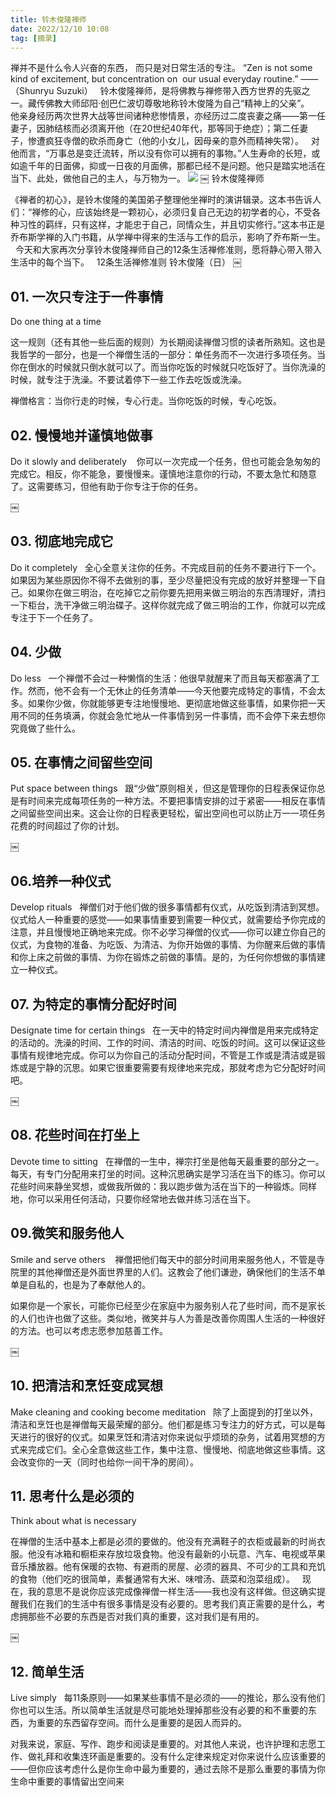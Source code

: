 ```yaml
---
title: 铃木俊隆禅师
date: 2022/12/10 10:08
tag: [摘录]
---
```

禅并不是什么令人兴奋的东西，
而只是对日常生活的专注。
“Zen is not some kind of excitement,
but concentration on 
our usual everyday routine.”
——（Shunryu Suzuki）
 
铃木俊隆禅师，是将佛教与禅修带入西方世界的先驱之一。藏传佛教大师邱阳·创巴仁波切尊敬地称铃木俊隆为自己“精神上的父亲”。
 
他亲身经历两次世界大战等世间诸种悲惨情景，亦经历过二度丧妻之痛——第一任妻子，因肺结核而必须离开他（在20世纪40年代，那等同于绝症）；第二任妻子，惨遭疯狂寺僧的砍杀而身亡（他的小女儿，因母亲的意外而精神失常）。
 
对他而言，“万事总是变迁流转，所以没有你可以拥有的事物。”人生寿命的长短，或如逾千年的日面佛，抑或一日夜的月面佛，那都已经不是问题。他只是踏实地活在当下、此处，做他自己的主人，与万物为一。
![](https://blog-alan.oss-cn-hangzhou.aliyuncs.com/lmcs.jpeg)
￼
铃木俊隆禅师

《禅者的初心》，是铃木俊隆的美国弟子整理他坐禅时的演讲辑录。这本书告诉人们：“禅修的心，应该始终是一颗初心，必须归复自己无边的初学者的心，不受各种习性的羁绊，只有这样，才能忠于自己，同情众生，并且切实修行。”这本书正是乔布斯学禅的入门书籍，从学禅中得来的生活与工作的启示，影响了乔布斯一生。
 
今天和大家再次分享铃木俊隆禅师自己的12条生活禅修准则，愿将静心带入带入生活中的每个当下。
 
12条生活禅修准则
铃木俊隆（日）
￼


## 01. 一次只专注于一件事情
Do one thing at a time

这一规则（还有其他一些后面的规则）为长期阅读禅僧习惯的读者所熟知。这也是我哲学的一部分，也是一个禅僧生活的一部分：单任务而不一次进行多项任务。当你在倒水的时候就只倒水就可以了。而当你吃饭的时候就只吃饭好了。当你洗澡的时候，就专注于洗澡。不要试着停下一些工作去吃饭或洗澡。

禅僧格言：当你行走的时候，专心行走。当你吃饭的时候，专心吃饭。

## 02. 慢慢地并谨慎地做事
Do it slowly and deliberately 
 
你可以一次完成一个任务，但也可能会急匆匆的完成它。相反，你不能急，要慢慢来。谨慎地注意你的行动，不要太急忙和随意了。这需要练习，但他有助于你专注于你的任务。

￼

## 03. 彻底地完成它
Do it completely
 
全心全意关注你的任务。不完成目前的任务不要进行下一个。如果因为某些原因你不得不去做别的事，至少尽量把没有完成的放好并整理一下自己。如果你在做三明治，在吃掉它之前你要先把用来做三明治的东西清理好，清扫一下柜台，洗干净做三明治碟子。这样你就完成了做三明治的工作，你就可以完成专注于下一个任务了。

## 04. 少做
Do less
 
一个禅僧不会过一种懒惰的生活：他很早就醒来了而且每天都塞满了工作。然而，他不会有一个无休止的任务清单——今天他要完成特定的事情，不会太多。如果你少做，你就能够更专注地慢慢地、更彻底地做这些事情，如果你把一天用不同的任务填满，你就会急忙地从一件事情到另一件事情，而不会停下来去想你究竟做了些什么。
 
## 05. 在事情之间留些空间
Put space between things
 
跟“少做”原则相关，但这是管理你的日程表保证你总是有时间来完成每项任务的一种方法。不要把事情安排的过于紧密——相反在事情之间留些空间出来。这会让你的日程表更轻松，留出空间也可以防止万一一项任务花费的时间超过了你的计划。

￼
 
## 06.培养一种仪式
Develop rituals
 
禅僧们对于他们做的很多事情都有仪式，从吃饭到清洁到冥想。仪式给人一种重要的感觉——如果事情重要到需要一种仪式，就需要给予你完成的注意，并且慢慢地正确地来完成。你不必学习禅僧的仪式——你可以建立你自己的仪式，为食物的准备、为吃饭、为清洁、为你开始做的事情、为你醒来后做的事情和你上床之前做的事情、为你在锻炼之前做的事情。是的，为任何你想做的事情建立一种仪式。
 

## 07. 为特定的事情分配好时间
Designate time for certain things
 
在一天中的特定时间内禅僧是用来完成特定的活动的。洗澡的时间、工作的时间、清洁的时间、吃饭的时间。这可以保证这些事情有规律地完成。你可以为你自己的活动分配时间，不管是工作或是清洁或是锻炼或是宁静的沉思。如果它很重要需要有规律地来完成，那就考虑为它分配好时间吧。

￼

## 08. 花些时间在打坐上
Devote time to sitting
 
在禅僧的一生中，禅宗打坐是他每天最重要的部分之一。每天，有专门分配用来打坐的时间。这种沉思确实是学习活在当下的练习。你可以花些时间来静坐冥想，或做我所做的：我以跑步做为活在当下的一种锻炼。同样地，你可以采用任何活动，只要你经常地去做并练习活在当下。
 
## 09.微笑和服务他人
Smile and serve others
  
禅僧把他们每天中的部分时间用来服务他人，不管是寺院里的其他禅僧还是外面世界里的人们。这教会了他们谦逊，确保他们的生活不单单是自私的，也是为了奉献他人的。

如果你是一个家长，可能你已经至少在家庭中为服务别人花了些时间，而不是家长的人们也许也做了这些。类似地，微笑并与人为善是改善你周围人生活的一种很好的方法。也可以考虑志愿参加慈善工作。

￼
 
## 10. 把清洁和烹饪变成冥想
Make cleaning and cooking
become meditation
 
除了上面提到的打坐以外，清洁和烹饪也是禅僧每天最荣耀的部分。他们都是练习专注力的好方式，可以是每天进行的很好的仪式。如果烹饪和清洁对你来说似乎烦琐的杂务，试着用冥想的方式来完成它们。全心全意做这些工作，集中注意、慢慢地、彻底地做这些事情。这会改变你的一天（同时也给你一间干净的房间）。
 
## 11. 思考什么是必须的
Think about what is necessary

在禅僧的生活中基本上都是必须的要做的。他没有充满鞋子的衣柜或最新的时尚衣服。他没有冰箱和橱柜来存放垃圾食物。他没有最新的小玩意、汽车、电视或苹果音乐播放器。他有保暖的衣物、有避雨的房屋、必须的器具、不可少的工具和充饥的食物（他们吃的很简单，素餐通常有大米、味噌汤、蔬菜和泡菜组成）。
 
现在，我的意思不是说你应该完成像禅僧一样生活——我也没有这样做。但这确实提醒我们在我们的生活中有很多事情是没有必要的。思考我们真正需要的是什么，考虑拥那些不必要的东西是否对我们真的重要，这对我们是有用的。

￼
 
## 12. 简单生活
Live simply
 
每11条原则——如果某些事情不是必须的——的推论，那么没有他们你也可以生活。所以简单生活就是尽可能地处理掉那些没有必要的和不重要的东西，为重要的东西留存空间。而什么是重要的是因人而异的。

对我来说，家庭、写作、跑步和阅读是重要的。对其他人来说，也许护理和志愿工作、做礼拜和收集连环画是重要的。没有什么定律来规定对你来说什么应该重要的——但你应该考虑什么是你生命中最为重要的，通过去除不是那么重要的事情为你生命中重要的事情留出空间来